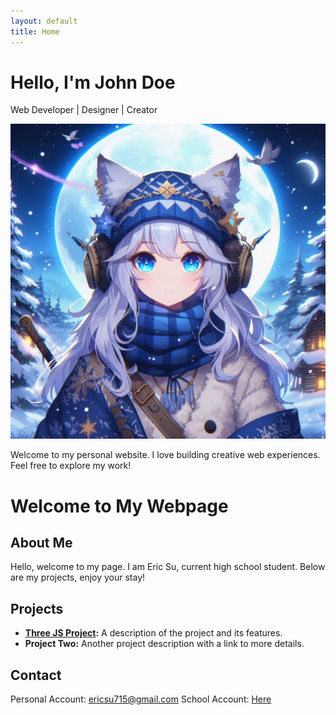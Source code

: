 ```yaml
---
layout: default
title: Home
---
```

<div class="banner">
  <h1>Hello, I'm John Doe</h1>
  <p>Web Developer | Designer | Creator</p>
</div>

<div class="profile">
  <a href="images/profile.png" target="_blank">
    <img src="images/profile.png" alt="John Doe" class="profile-image">
  </a>
</div>

<div class="info">
  <p>Welcome to my personal website. I love building creative web experiences. Feel free to explore my work!</p>
</div>

# Welcome to My Webpage

## About Me
Hello, welcome to my page. I am Eric Su, current high school student. Below are my projects, enjoy your stay!

## Projects
- **[Three JS Project](https://winter777ex.github.io/website/threeJS.html):** A description of the project and its features.
- **Project Two:** Another project description with a link to more details.

## Contact
Personal Account: [ericsu715@gmail.com](mailto:ericsu715@gmail.com)
School Account: [Here](mailto:s12430@kcis.com.tw)

